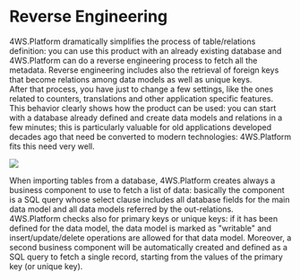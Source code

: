 # Reverse Engineering

4WS.Platform dramatically simplifies the process of table/relations definition: you can use this product with an already existing database and 4WS.Platform can do a reverse engineering process to fetch all the metadata. Reverse engineering includes also the retrieval of foreign keys that become relations among data models as well as unique keys.  
After that process, you have just to change a few settings, like the ones related to counters, translations and other application specific features.  
This behavior clearly shows how the product can be used: you can start with a database already defined and create data models and relations in a few minutes; this is particularly valuable for old applications developed decades ago that need be converted to modern technologies: 4WS.Platform fits this need very well.

![](http://4wsplatform.org/wp-content/uploads/2015/12/ReverseEngineeering-1024x589.jpg)

When importing tables from a database, 4WS.Platform creates always a business component to use to fetch a list of data: basically the component is a SQL query whose select clause includes all database fields for the main data model and all data models referred by the out-relations.  
4WS.Platform checks also for primary keys or unique keys: if it has been defined for the data model, the data model is marked as "writable" and insert/update/delete operations are allowed for that data model. Moreover, a second business component will be automatically created and defined as a SQL query to fetch a single record, starting from the values of the primary key \(or unique key\).

